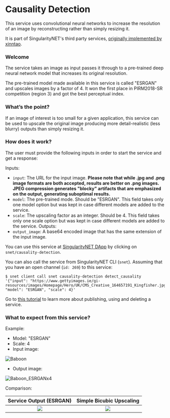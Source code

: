 [issue-template]: ../../../issues/new?template=BUG_REPORT.md
[feature-template]: ../../../issues/new?template=FEATURE_REQUEST.md

<!--
<a href="https://singularitynet.io/">
<img align="right" src="../assets/logo/singularityNETblue.png" alt="drawing" width="160"/>
</a>
-->

# Causality Detection

This service uses convolutional neural networks to increase the resolution of an image by reconstructing rather than simply resizing it.

It is part of SingularityNET's third party services, [originally implemented by xinntao](https://github.com/xinntao/ESRGAN).

### Welcome

The service takes an image as input passes it through to a pre-trained deep neural network model that increases its original resolution.

The pre-trained model made available in this service is called "ESRGAN" and upscales images by a factor of 4. It won the first place in PIRM2018-SR competition (region 3) and got the best perceptual index. 

### What’s the point?

If an image of interest is too small for a given application, this service can be used to upscale the original image producing more detail-realistic (less blurry) outputs than simply resizing it.

### How does it work?

The user must provide the following inputs in order to start the service and get a response:

Inputs:
  - `input`: The URL for the input image. **Please note that while .jpg and .png image formats are both accepted, results are better on .png images. JPEG compression generates "blocky" artifacts that are emphasized on the output, generating suboptimal results.** 
  - `model`: The pre-trained mode. Should be "ESRGAN". This field takes only one model option but was kept in case different models are added to the service.
  - `scale`: The upscaling factor as an integer. Should be 4. This field takes only one scale option but was kept in case different models are added to the service.
Outputs:
  - `output_image`: A base64 encoded image that has the same extension of the input image.

You can use this service at [SingularityNET DApp](http://beta.singularitynet.io/) by clicking on `snet/causality-detection`.

You can also call the service from SingularityNET CLI (`snet`). Assuming that you have an open channel (`id: 269`) to this service:

```
$ snet client call snet causality-detection detect_causality '{"input": "https://www.gettyimages.ie/gi-resources/images/Homepage/Hero/UK/CMS_Creative_164657191_Kingfisher.jpg", "model": "ESRGAN", "scale": 4}'
```

Go to [this tutorial](https://github.com/singnet/wiki/tree/master/tutorials/howToPublishService) to learn more about publishing, using and deleting a service.

### What to expect from this service?

Example:

- Model: "ESRGAN"
- Scale: 4
- Input image:

![Baboon](assets/users_guide/baboon.png)

- Output image:

![Baboon_ESRGANx4](assets/users_guide/baboon_rlt.png)

Comparison:

Service Output (ESRGAN)             | Simple Bicubic Upscaling
:---------------------------------:|:-------------------------:
<img src="assets/users_guide/baboon_rlt.png"> | <img src="assets/users_guide/baboon_bicubic.png">
